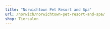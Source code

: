 ```yaml
---
title: "Norwichtown Pet Resort and Spa"
url: /norwich/norwichtown-pet-resort-and-spa/
shop: Tiersalon
---
```

